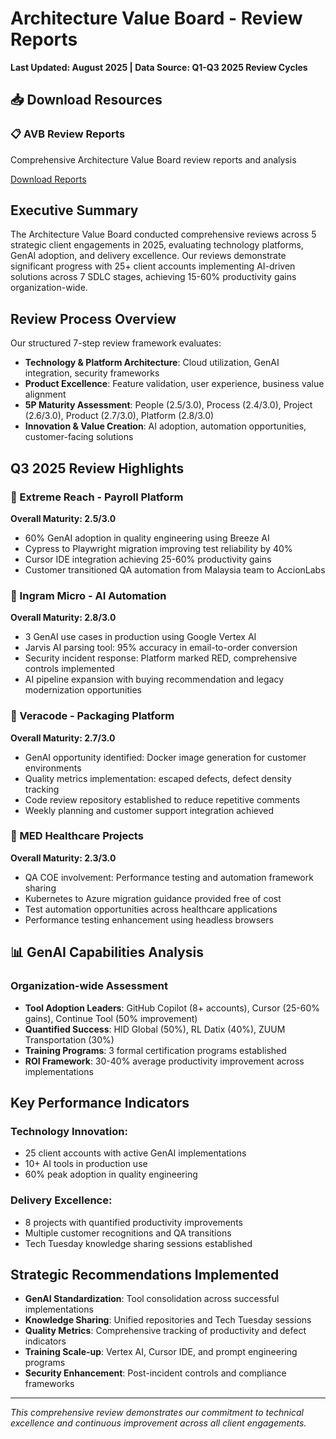 # Architecture Value Board - Review Reports

**Last Updated: August 2025 | Data Source: Q1-Q3 2025 Review Cycles**

## 📥 Download Resources

<div class="download-section">
    <div class="download-card">
        <h3>📋 AVB Review Reports</h3>
        <p>Comprehensive Architecture Value Board review reports and analysis</p>
        <a href="https://tinyurl.com/vbreports" class="download-button" target="_blank">Download Reports</a>
    </div>
</div>

## Executive Summary

The Architecture Value Board conducted comprehensive reviews across 5 strategic client engagements in 2025, evaluating technology platforms, GenAI adoption, and delivery excellence. Our reviews demonstrate significant progress with 25+ client accounts implementing AI-driven solutions across 7 SDLC stages, achieving 15-60% productivity gains organization-wide.

## Review Process Overview

Our structured 7-step review framework evaluates:

- **Technology & Platform Architecture**: Cloud utilization, GenAI integration, security frameworks
- **Product Excellence**: Feature validation, user experience, business value alignment
- **5P Maturity Assessment**: People (2.5/3.0), Process (2.4/3.0), Project (2.6/3.0), Product (2.7/3.0), Platform (2.8/3.0)
- **Innovation & Value Creation**: AI adoption, automation opportunities, customer-facing solutions

## Q3 2025 Review Highlights

### 🚀 Extreme Reach - Payroll Platform
**Overall Maturity: 2.5/3.0**

- 60% GenAI adoption in quality engineering using Breeze AI
- Cypress to Playwright migration improving test reliability by 40%
- Cursor IDE integration achieving 25-60% productivity gains
- Customer transitioned QA automation from Malaysia team to AccionLabs

### 🤖 Ingram Micro - AI Automation
**Overall Maturity: 2.8/3.0**

- 3 GenAI use cases in production using Google Vertex AI
- Jarvis AI parsing tool: 95% accuracy in email-to-order conversion
- Security incident response: Platform marked RED, comprehensive controls implemented
- AI pipeline expansion with buying recommendation and legacy modernization opportunities

### 🔧 Veracode - Packaging Platform
**Overall Maturity: 2.7/3.0**

- GenAI opportunity identified: Docker image generation for customer environments
- Quality metrics implementation: escaped defects, defect density tracking
- Code review repository established to reduce repetitive comments
- Weekly planning and customer support integration achieved

### 🏥 MED Healthcare Projects
**Overall Maturity: 2.3/3.0**

- QA COE involvement: Performance testing and automation framework sharing
- Kubernetes to Azure migration guidance provided free of cost
- Test automation opportunities across healthcare applications
- Performance testing enhancement using headless browsers

## 📊 GenAI Capabilities Analysis

### Organization-wide Assessment

- **Tool Adoption Leaders**: GitHub Copilot (8+ accounts), Cursor (25-60% gains), Continue Tool (50% improvement)
- **Quantified Success**: HID Global (50%), RL Datix (40%), ZUUM Transportation (30%)
- **Training Programs**: 3 formal certification programs established
- **ROI Framework**: 30-40% average productivity improvement across implementations

## Key Performance Indicators

### Technology Innovation:
- 25 client accounts with active GenAI implementations
- 10+ AI tools in production use
- 60% peak adoption in quality engineering

### Delivery Excellence:
- 8 projects with quantified productivity improvements
- Multiple customer recognitions and QA transitions
- Tech Tuesday knowledge sharing sessions established

## Strategic Recommendations Implemented

- **GenAI Standardization**: Tool consolidation across successful implementations
- **Knowledge Sharing**: Unified repositories and Tech Tuesday sessions
- **Quality Metrics**: Comprehensive tracking of productivity and defect indicators
- **Training Scale-up**: Vertex AI, Cursor IDE, and prompt engineering programs
- **Security Enhancement**: Post-incident controls and compliance frameworks

---

*This comprehensive review demonstrates our commitment to technical excellence and continuous improvement across all client engagements.*
